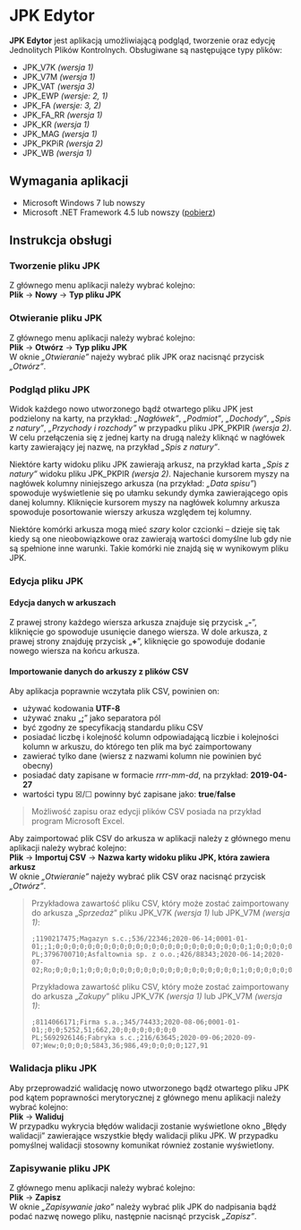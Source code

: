 # JPK Edytor
**JPK Edytor** jest aplikacją umożliwiającą podgląd, tworzenie oraz edycję Jednolitych Plików Kontrolnych.
Obsługiwane są następujące typy plików:
 - JPK_V7K *(wersja 1)*
 - JPK_V7M *(wersja 1)*
 - JPK_VAT *(wersja 3)*
 - JPK_EWP *(wersje: 2, 1)*
 - JPK_FA *(wersje: 3, 2)*
 - JPK_FA_RR *(wersja 1)*
 - JPK_KR *(wersja 1)*
 - JPK_MAG *(wersja 1)*
 - JPK_PKPiR *(wersja 2)*
 - JPK_WB *(wersja 1)*

## Wymagania aplikacji
 - Microsoft Windows 7 lub nowszy
 - Microsoft .NET Framework 4.5 lub nowszy ([pobierz](https://dotnet.microsoft.com/download/dotnet-framework))

## Instrukcja obsługi

### Tworzenie pliku JPK
Z głównego menu aplikacji należy wybrać kolejno:\
**Plik** &rightarrow; **Nowy** &rightarrow; **Typ pliku JPK**

### Otwieranie pliku JPK
Z głównego menu aplikacji należy wybrać kolejno:\
**Plik** &rightarrow; **Otwórz** &rightarrow; **Typ pliku JPK**\
W oknie *„Otwieranie”* najeży wybrać plik JPK oraz nacisnąć przycisk *„Otwórz”*.

### Podgląd pliku JPK
Widok każdego nowo utworzonego bądź otwartego pliku JPK jest podzielony na karty, na przykład: *„Nagłówek”*, *„Podmiot”*, *„Dochody”*, *„Spis z natury”*, *„Przychody i rozchody”* w przypadku pliku JPK_PKPIR *(wersja 2)*. W celu przełączenia się z jednej karty na drugą należy kliknąć w nagłówek karty zawierający jej nazwę, na przykład *„Spis z natury”*.

Niektóre karty widoku pliku JPK zawierają arkusz, na przykład karta *„Spis z natury”* widoku pliku JPK_PKPIR *(wersja 2)*. Najechanie kursorem myszy na nagłówek kolumny niniejszego arkusza (na przykład: *„Data spisu”*) spowoduje wyświetlenie się po ułamku sekundy dymka zawierającego opis danej kolumny. Kliknięcie kursorem myszy na nagłówek kolumny arkusza spowoduje posortowanie wierszy arkusza względem tej kolumny.

Niektóre komórki arkusza mogą mieć *szary* kolor czcionki – dzieje się tak kiedy są one nieobowiązkowe oraz zawierają wartości domyślne lub gdy nie są spełnione inne warunki. Takie komórki nie znajdą się w wynikowym pliku JPK.

### Edycja pliku JPK

#### Edycja danych w arkuszach
Z prawej strony każdego wiersza arkusza znajduje się przycisk „**-**”, kliknięcie go spowoduje usunięcie danego wiersza. W dole arkusza, z prawej strony znajduję przycisk „**+**”, kliknięcie go spowoduje dodanie nowego wiersza na końcu arkusza.

#### Importowanie danych do arkuszy z plików CSV
Aby aplikacja poprawnie wczytała plik CSV, powinien on:
 - używać kodowania **UTF-8**
 - używać znaku „**;**” jako separatora pól
 - być zgodny ze specyfikacją standardu pliku CSV
 - posiadać liczbę i kolejność kolumn odpowiadającą liczbie i kolejności kolumn w arkuszu, do którego ten plik ma być zaimportowany
 - zawierać tylko dane (wiersz z nazwami kolumn nie powinien być obecny)
 - posiadać daty zapisane w formacie *rrrr-mm-dd*, na przykład: **2019-04-27**
 - wartości typu &#9746;/&#9744; powinny być zapisane jako: **true**/**false**
> Możliwość zapisu oraz edycji plików CSV posiada na przykład program Microsoft Excel.

Aby zaimportować plik CSV do arkusza w aplikacji należy z głównego menu aplikacji należy wybrać kolejno:\
**Plik** &rightarrow; **Importuj CSV** &rightarrow; **Nazwa karty widoku pliku JPK, która zawiera arkusz**\
W oknie *„Otwieranie”* najeży wybrać plik CSV oraz nacisnąć przycisk *„Otwórz”*.

> Przykładowa zawartość pliku CSV, który może zostać zaimportowany do arkusza „*Sprzedaż*” pliku JPK_V7K *(wersja 1)* lub JPK_V7M *(wersja 1)*:
> 
>     ;1190217475;Magazyn s.c.;536/22346;2020-06-14;0001-01-01;;1;0;0;0;0;0;0;0;0;0;0;0;0;0;0;0;0;0;0;0;0;0;0;0;0;1;0;0;0;0;0;0;0;0;0;0;24352,17;596,09;0;0;0;0;0;0;0;0;0;0;0;0;0;0;0;0;0
>     PL;3796700710;Asfaltownia sp. z o.o.;426/88343;2020-06-14;2020-07-02;Ro;0;0;0;1;0;0;0;0;0;0;0;0;0;0;0;0;0;0;0;0;0;0;0;1;0;0;0;0;0;0;0;0;0;0;0;0;0;0;0;0;624562,08;63456,95;0;0;0;0;0;0;0;0;0;0;0;0;1230,55
> Przykładowa zawartość pliku CSV, który może zostać zaimportowany do arkusza „*Zakupy*” pliku JPK_V7K *(wersja 1)* lub JPK_V7M *(wersja 1)*:
> 
>     ;8114066171;Firma s.a.;345/74433;2020-08-06;0001-01-01;;0;0;5252,51;662,20;0;0;0;0;0;0;0
>     PL;5692926146;Fabryka s.c.;216/63645;2020-09-06;2020-09-07;Wew;0;0;0;0;5843,36;986,49;0;0;0;0;127,91

### Walidacja pliku JPK
Aby przeprowadzić walidację nowo utworzonego bądź otwartego pliku JPK pod kątem poprawności merytorycznej z głównego menu aplikacji należy wybrać kolejno:\
**Plik** &rightarrow; **Waliduj**\
W przypadku wykrycia błędów walidacji zostanie wyświetlone okno „Błędy walidacji” zawierające wszystkie błędy walidacji pliku JPK.
W przypadku pomyślnej walidacji stosowny komunikat również zostanie wyświetlony.

### Zapisywanie pliku JPK
Z głównego menu aplikacji należy wybrać kolejno:\
**Plik** &rightarrow; **Zapisz**\
W oknie *„Zapisywanie jako”* należy wybrać plik JPK do nadpisania bądź podać nazwę nowego pliku, następnie nacisnąć przycisk *„Zapisz”*.
